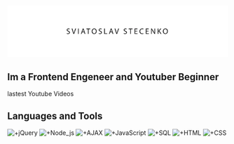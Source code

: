 [![Header](https://raw.githubusercontent.com/kingcatttttt/kingcatttttt/11f086441d32937eb3cc6686fd43977a8cc2ccbb/asets/screen.png)](https://www.youtube.com/channel/UCYjQQb34u0c3E2Ez57WUp6g)

## Im a Frontend Engeneer and Youtuber Beginner  

lastest Youtube Videos

## Languages and Tools
![+jQuery](https://img.shields.io/badge/-jQuer>-<909090>?style=for-the-badge&logo=jQuery)
![+Node_js](https://img.shields.io/badge/-Node_js-909090?style=for-the-badge&logo=Node_js)
![+AJAX](https://img.shields.io/badge/-AJAX-909090?style=for-the-badge&logo=AJAX)
![+JavaScript](https://img.shields.io/badge/-JavaScript-909090?style=for-the-badge&logo=JavaScript)
![+SQL](https://img.shields.io/badge/-SQL-909090?style=for-the-badge&logo=SQL)
![+HTML](https://img.shields.io/badge/-HTML-909090?style=for-the-badge&logo=HTML)
![+CSS](https://img.shields.io/badge/-CSS-909090?style=for-the-badge&logo=CSS)


